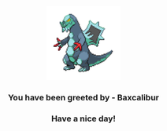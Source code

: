 <p align="center">
            <img src="https://raw.githubusercontent.com/PokeAPI/sprites/master/sprites/pokemon/998.png" width="150" height="150">
          </p>
          <h3 align="center">You have been greeted by - <b>Baxcalibur</b></h3>
          <h3 align="center">Have a nice day!</h3>
        